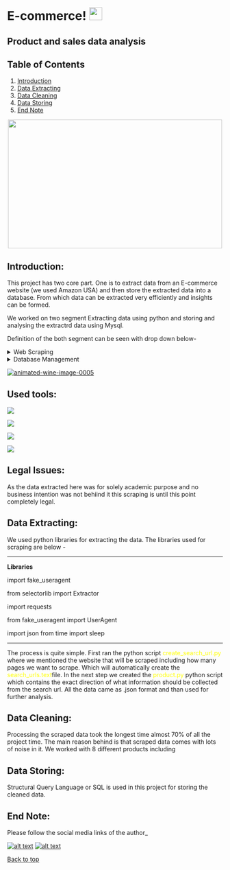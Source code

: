 # E-commerce! <img src="https://raw.githubusercontent.com/MartinHeinz/MartinHeinz/master/wave.gif" width="30px">





## Product and sales data analysis  

## Table of Contents

1. [Introduction](#Introduction)
2. [Data Extracting](#Data-Extracting)
3. [Data Cleaning](#Data-Cleaning)
4. [Data Storing](#Data-Storing)
5. [End Note](#End-Note)

<p align="center">
  <img width="500" height="300" src="https://de.melchers-china.com/wp-content/uploads/2020/07/1-1.jpg">
</p>

## Introduction: 

This project has two core part. One is to extract data from an E-commerce website (we used Amazon USA) and then store the extracted data into a database. From which data can be extracted very efficiently and insights can be formed. 

We worked on two segment Extracting data using python and storing and analysing the extractrd data using Mysql. 

Definition of the both segment can be seen with drop down below-

<details>
<summary>Web Scraping</summary>
<br>
Web scraping is data scraping used for extracting data from websites. The web scraping software may directly access the World Wide Web using the Hypertext Transfer Protocol or a web browser. 

</details>


<details>
<summary>Database Management</summary>
<br>
Database Management, allows  to organize, store and retrieve data from a computer. Database Management can also describe, the data storage, operations and security practices of a Database Administrator (DBA), throughout the life cycle of the data. Managing a database involves designing, implementing and supporting stored data, to maximize its value.
</details>


<p align="left">
<a href="https://www.animatedimages.org/cat-wine-706.htm"><img src="https://www.animatedimages.org/data/media/706/animated-wine-image-0005.gif" border="0" alt="animated-wine-image-0005" /></a><br></pre>
</details>

## Used tools:

![](https://img.shields.io/badge/Extracting-Scraping-informational?style=flat&logo=<LOGO_NAME>&logoColor=white&color=2bbc8a)

![](https://img.shields.io/badge/Cleaning-Python-informational?style=flat&logo=<LOGO_NAME>&logoColor=white&color=2bbc8a)

![](https://img.shields.io/badge/DBMS-MySQL-informational?style=flat&logo=<LOGO_NAME>&logoColor=white&color=2bbc8a)

![](https://img.shields.io/badge/Visualization-Plotly-informational?style=flat&logo=<LOGO_NAME>&logoColor=white&color=2bbc8a)


## Legal Issues:
As the data extracted here was for solely academic purpose and no business intention was not behiind it this scraping is until this point completely legal. 

## Data Extracting:

We used python libraries for extracting the data. The libraries used for scraping are below - 

---
**Libraries**

import fake_useragent

from selectorlib import Extractor

import requests

from fake_useragent import UserAgent

import json
from time import sleep

---

The process is quite simple. First ran the python script <span style="color:yellow">create_search_url.py</span> where we mentioned the website that will be scraped including how many pages we want to scrape. Which will automatically create the <span style="color:yellow">search_urls.text</span>file. In the next step we created the  <span style="color:yellow">product.py</span> python script which contains the exact direction of what information should be collected from the search url. All the data came as .json format and than used for further analysis. 


## Data Cleaning:

Processing the scraped data took the longest time almost 70% of all the project time. The main reason behind is that scraped data comes with lots of noise in it. We worked with 8 different products including 




## Data Storing:

Structural Query Language or SQL is used in this project for storing the cleaned data. 



## End Note:

Please follow the social media links of the author_

<!-- Please don't remove this: Grab your social icons from https://github.com/carlsednaoui/gitsocial -->

<!-- display the social media buttons in your README -->


[![alt text][1.1]][1]
[![alt text][2.1]][2]


<!-- links to social media icons -->
<!-- no need to change these -->

<!-- icons with padding -->


[1.1]: http://i.imgur.com/yCsTjba.png (google plus icon with padding)
[2.1]: http://i.imgur.com/0o48UoR.png (github icon with padding)

<!-- icons without padding -->


[1.2]: http://i.imgur.com/VlgBKQ9.png (google plus icon without padding)
[2.2]: http://i.imgur.com/9I6NRUm.png (github icon without padding)


<!-- links to your social media accounts -->
<!-- update these accordingly -->


[1]: https://myaccount.google.com/profile
[2]: https://github.com/Sheikh-Nabil

<!-- Please don't remove this: Grab your social icons from https://github.com/carlsednaoui/gitsocial -->

<a href="#top">Back to top</a>
